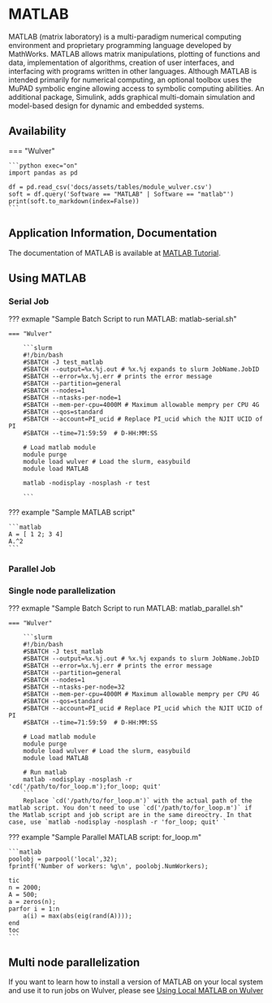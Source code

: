 # MATLAB

MATLAB (matrix laboratory) is a multi-paradigm numerical computing environment and proprietary programming language developed by MathWorks. MATLAB allows matrix manipulations, plotting of functions and data, implementation of algorithms, creation of user interfaces, and interfacing with programs written in other languages. Although MATLAB is intended primarily for numerical computing, an optional toolbox uses the MuPAD symbolic engine allowing access to symbolic computing abilities. An additional package, Simulink, adds graphical multi-domain simulation and model-based design for dynamic and embedded systems.

## Availability

=== "Wulver"

    ```python exec="on"
    import pandas as pd
    
    df = pd.read_csv('docs/assets/tables/module_wulver.csv')
    soft = df.query('Software == "MATLAB" | Software == "matlab"')
    print(soft.to_markdown(index=False))
    ```

## Application Information, Documentation
The documentation of MATLAB is available at [MATLAB Tutorial](https://www.mathworks.com/support/learn-with-matlab-tutorials.html).

## Using MATLAB

### Serial Job
??? exmaple "Sample Batch Script to run MATLAB: matlab-serial.sh"

    === "Wulver"

        ```slurm
        #!/bin/bash
        #SBATCH -J test_matlab
        #SBATCH --output=%x.%j.out # %x.%j expands to slurm JobName.JobID
		#SBATCH --error=%x.%j.err # prints the error message
        #SBATCH --partition=general
        #SBATCH --nodes=1
        #SBATCH --ntasks-per-node=1
        #SBATCH --mem-per-cpu=4000M # Maximum allowable mempry per CPU 4G
		#SBATCH --qos=standard
        #SBATCH --account=PI_ucid # Replace PI_ucid which the NJIT UCID of PI
		#SBATCH --time=71:59:59  # D-HH:MM:SS
        
        # Load matlab module
        module purge
        module load wulver # Load the slurm, easybuild 
        module load MATLAB
    
        matlab -nodisplay -nosplash -r test
    
        ```

??? example "Sample MATLAB script"

    ```matlab
    A = [ 1 2; 3 4]
    A.^2
    ```

### Parallel Job

### Single node parallelization
??? exmaple "Sample Batch Script to run MATLAB: matlab_parallel.sh"

    === "Wulver"

        ```slurm
        #!/bin/bash
        #SBATCH -J test_matlab
        #SBATCH --output=%x.%j.out # %x.%j expands to slurm JobName.JobID
		#SBATCH --error=%x.%j.err # prints the error message
        #SBATCH --partition=general
        #SBATCH --nodes=1
        #SBATCH --ntasks-per-node=32
        #SBATCH --mem-per-cpu=4000M # Maximum allowable mempry per CPU 4G
		#SBATCH --qos=standard
        #SBATCH --account=PI_ucid # Replace PI_ucid which the NJIT UCID of PI
		#SBATCH --time=71:59:59  # D-HH:MM:SS
        
        # Load matlab module
        module purge
        module load wulver # Load the slurm, easybuild
        module load MATLAB
    
        # Run matlab
        matlab -nodisplay -nosplash -r 'cd('/path/to/for_loop.m');for_loop; quit'
        ```
        Replace `cd('/path/to/for_loop.m')` with the actual path of the matlab script. You don't need to use `cd('/path/to/for_loop.m')` if the Matlab script and job script are in the same direoctry. In that case, use `matlab -nodisplay -nosplash -r 'for_loop; quit' `

??? example "Sample Parallel MATLAB script: for_loop.m"

    ```matlab
    poolobj = parpool('local',32);
    fprintf('Number of workers: %g\n', poolobj.NumWorkers);

    tic
    n = 2000;
    A = 500;
    a = zeros(n);
    parfor i = 1:n
        a(i) = max(abs(eig(rand(A))));
    end
    toc
    ```

## Multi node parallelization
If you want to learn how to install a version of MATLAB on your local system and use it to run jobs on Wulver, please see [Using Local MATLAB on Wulver](matlab_local.md)


